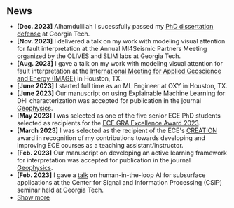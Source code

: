 <h1 id="news"></h1>

<h2 style="margin: 60px 0px 10px;">News</h2>

<ul>
<li><strong>[Dec. 2023]</strong> Alhamdulillah I sucessfully passed my <a href="https://grad.gatech.edu/events/phd-dissertation-defense-ahmad-mustafa">PhD dissertation defense</a> at Georgia Tech.</li>
<li><strong>[Nov. 2023]</strong> I delivered a talk on my work with modeling visual attention for fault interpretation at the Annual Ml4Seismic Partners Meeting 
organized by the OLIVES and SLIM labs at Georgia Tech.</li>
<li><strong>[Aug. 2023]</strong> I gave a talk on my work with modeling visual attention for fault interpretation at the <a href="https://www.imageevent.org/">International Meeting for Applied Geoscience and Energy (IMAGE)</a> in Houston, TX. </li>
<li><strong>[June 2023]</strong> I started full time as an ML Engineer at OXY in Houston, TX.</li>
<li><strong>[June 2023]</strong> Our manuscript on using Explainable Machine Learning for DHI characterization was accepted for publication in the journal <a href="https://library.seg.org/doi/10.1190/geo2022-0594.1">Geophysics</a>.</li>
<li><strong>[May 2023]</strong> I was selected as one of the five senior ECE PhD students selected as recipients for the <a href="https://ece.gatech.edu/news/2023/04/eces-2023-roger-p-webb-awards-celebrates-students-faculty-and-staff">ECE GRA Excellence Award 2023</a>.</li>
<li><strong>[March 2023]</strong> I was selected as the recipient of the ECE's <a href="https://ece.gatech.edu/news/2023/07/new-graduate-fellowships-and-awards-promote-professional-development">CREATION</a> award in recognition of my contributions towards developing and improving ECE courses as a teaching assistant/instructor.</li>
<li><strong>[Feb. 2023]</strong> Our manuscript on developing an active learning framework for interpretation was accepted for publication in the journal <a href="https://library.seg.org/doi/10.1190/geo2022-0353.1">Geophysics</a>.</li>
<li><strong>[Feb. 2023]</strong> I gave a <a href="https://www.gatech.edu/event/2023/02/10/csip-seminar-enhancing-geophysics-data-interpretation-through-human-loop-framework">talk</a> on human-in-the-loop AI for subsurface applications at the Center for Signal and Information Processing (CSIP) seminar held at Georgia Tech.</li>
  
<li> <a href="javascript:toggle_vis('newsmore')">Show more</a> </li>
<div id="newsmore" style="display:none"> 
  <li><strong>[Nov. 2022]</strong> I gave talks about my work on active learning and explainable machine learning for seismic interpretation at the <a href="https://slim.gatech.edu/content/ML4Seismic-Partners-Meeting-Fall-2022"> Annual Ml4Seismic Partners Meeting</a> organized by the OLIVES and SLIM labs at Georgia Tech.</li>
<li><strong>[May 2022]</strong> I will be interning at Occidental Petroleum for summer 2022.</li>
<li><strong>[April 2022]</strong> I was selected as the recipient of ECE's Outstanding Graduate Teaching Assistant Award.</li>
<li><strong>[April 2022]</strong> I was awarded the Outstanding Online Head TA Award for ECE at the 2022 CTL Awards Ceremony.</li>
<li><strong>[Sep. 2020]</strong> I was among the top 50 applicants to be awarded the registration discount for SEG Annual Meeting (held remotely that year).</li>
<li><strong>[Jan. 2020]</strong> I was elected as the President of the SEG Student chapter at Georgia Tech in a preliminary meeting attended by Ghassan AlRegib's, Felix Hermann's, and Zhigang Peng's labs.</li>
<li><strong>[Sep. 2019]</strong> I was awarded a fully funded travel grant to attent the SEG 2019 Annual Meeting held in San Anotnio, TX.</li>
</div>

</ul>
